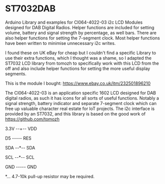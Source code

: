 # ST7032DAB
Arduino Library and examples for CI064-4022-03 i2c LCD Modules designed for DAB Digital Radios. Helper functions are included for setting volume, battery and signal strength by percentage, as well bars. There are also helper functions for setting the 7-segment clock. Most helper functions have been written to minimise unnecessary i2c writes.

I found these on UK eBay for cheap but I couldn't find a specific Library to use their extra functions, which I thought was a shame, so I adapted the ST7032 LCD library from tomozh to specifically work with this LCD from the off and also include helper functions for setting the more useful display segments.

This is the module I bought:
https://www.ebay.co.uk/itm/232501896210

The CI064-4022-03 is an application specific 1602 LCD designed for DAB digital radios, as such it has icons for all sorts of useful functions. Notably a signal strength, battery indicator and separate 7-segment clock which can free up valuable character real estate for IoT projects. The i2c interface is provided by an ST7032, and this library is based on the good work of https://github.com/tomozh


3.3V    --+--   VDD

D5      -----   RES

SDA     --*--   SDA

SCL     --*--   SCL

GND     -----   GND

*... 4.7-10k pull-up resistor may be required.
